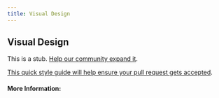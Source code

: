 ```yaml
---
title: Visual Design
---
```


## Visual Design

This is a stub. [Help our community expand it](https://github.com/freeCodeCamp/guide-articles/tree/master/articles/Design/Visual-Design/index.md).

[This quick style guide will help ensure your pull request gets accepted](https://github.com/freeCodeCamp/guide-articles/blob/master/README.md).

<!-- The article goes here, in GitHub-flavored Markdown. Feel free to add YouTube videos, images, and CodePen/JSBin embeds  -->

#### More Information:
<!-- Please add any articles you think might be helpful to read before writing the article -->


